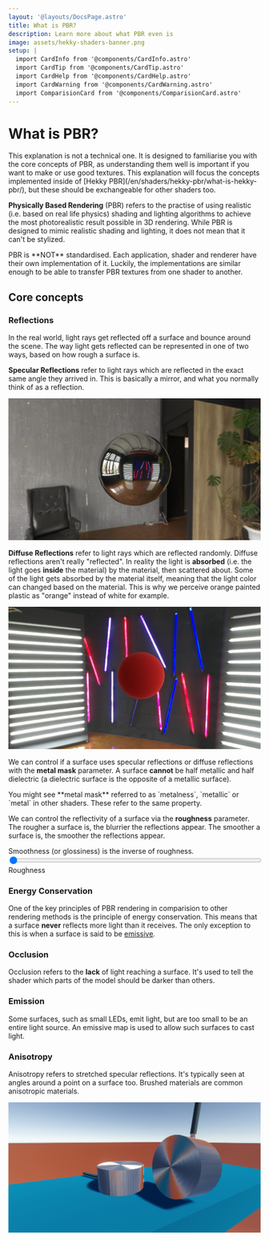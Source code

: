 ```yaml
---
layout: '@layouts/DocsPage.astro'
title: What is PBR?
description: Learn more about what PBR even is
image: assets/hekky-shaders-banner.png
setup: | 
  import CardInfo from '@components/CardInfo.astro'
  import CardTip from '@components/CardTip.astro'
  import CardHelp from '@components/CardHelp.astro'
  import CardWarning from '@components/CardWarning.astro'
  import ComparisionCard from '@components/ComparisionCard.astro'
---
```

# What is PBR?

<CardInfo title="Note">
This explanation is not a technical one. It is designed to familiarise you with the core concepts of PBR, as understanding them well is important if you want to make or use good textures. This explanation will focus the concepts implemented inside of [Hekky PBR](/en/shaders/hekky-pbr/what-is-hekky-pbr/), but these should be exchangeable for other shaders too.
</CardInfo>

**Physically Based Rendering** (PBR) refers to the practise of using realistic (i.e. based on real life physics) shading and lighting algorithms to achieve the most photorealistic result possible in 3D rendering. While PBR is designed to mimic realistic shading and lighting, it does not mean that it can't be stylized.

<CardInfo title="Standardisation">
PBR is **NOT** standardised. Each application, shader and renderer have their own implementation of it. Luckily, the implementations are similar enough to be able to transfer PBR textures from one shader to another.
</CardInfo>

## Core concepts

### Reflections

In the real world, light rays get reflected off a surface and bounce around the scene. The way light gets reflected can be represented in one of two ways, based on how rough a surface is.

**Specular Reflections** refer to light rays which are reflected in the exact same angle they arrived in. This is basically a mirror, and what you normally think of as a reflection.

![Specular reflection example demonstrating a highly reflective surface](/shared/img/specular-reflection.png)

**Diffuse Reflections** refer to light rays which are reflected randomly. Diffuse reflections aren't really "reflected". In reality the light is **absorbed** (i.e. the light goes **inside** the material) by the material, then scattered about. Some of the light gets absorbed by the material itself, meaning that the light color can changed based on the material. This is why we perceive orange painted plastic as "orange" instead of white for example.

![Specular reflection example demonstrating a red and rough surface](/shared/img/diffuse-reflection.png)

We can control if a surface uses specular reflections or diffuse reflections with the **metal mask** parameter. A surface **cannot** be half metallic and half dielectric (a dielectric surface is the opposite of a metallic surface).

<CardHelp title="Other pipelines">
You might see **metal mask** referred to as `metalness`, `metallic` or `metal` in other shaders. These refer to the same property.
</CardHelp>

We can control the reflectivity of a surface via the **roughness** parameter. The rougher a surface is, the blurrier the reflections appear. The smoother a surface is, the smoother the reflections appear.

<CardInfo title="Smoothness">
Smoothness (or glossiness) is the inverse of roughness.
</CardInfo>

<div class="filament-renderer container">
    <canvas id="roughness" data-filamat="textured-userRough"}></canvas>

  <div class="filament-overlay">
      <div class="control">
          <div class="slidecontainer">
            <input style="width: 100%;" type="range" min="0" max="100" value="0" class="slider" data-type="filament-roughness" data-affects="roughness">
          </div>
          <span class="control-title  ">Roughness</span>
      </div>
  </div>
</div>

### Energy Conservation

One of the key principles of PBR rendering in comparision to other rendering methods is the principle of energy conservation. This means that a surface **never** reflects more light than it receives. The only exception to this is when a surface is said to be [emissive](#emission).

### Occlusion

Occlusion refers to the **lack** of light reaching a surface. It's used to tell the shader which parts of the model should be darker than others.

<ComparisionCard beforeSrc="/shared/img/ao-off.png" beforeTxt="Ambient Occlusion Off" afterSrc="/shared/img/ao-on.png" afterTxt="Ambient Occlusion On"/>

### Emission

Some surfaces, such as small LEDs, emit light, but are too small to be an entire light source. An emissive map is used to allow such surfaces to cast light.

### Anisotropy

Anisotropy refers to stretched specular reflections. It's typically seen at angles around a point on a surface too. Brushed materials are common anisotropic materials.

![Anisotropy example](/shared/img/aniso-example.png)

<script is:inline src='/shared/js/filament.js'></script>
<script is:inline src="//unpkg.com/gl-matrix@2.8.1" ></script>
<script is:inline src="//unpkg.com/gltumble"></script>